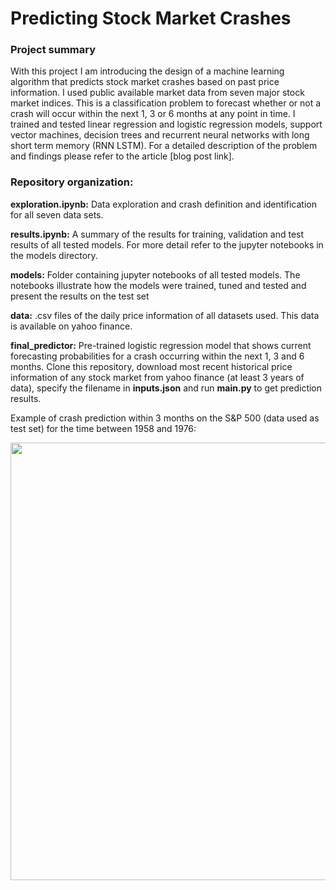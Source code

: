 # Predicting Stock Market Crashes

### Project summary
With this project I am introducing the design of a machine learning algorithm that predicts stock market crashes based on past 
price information. I used public available market data from seven major stock market indices. This is a classification problem to forecast whether or not a crash will occur within the next 1, 3 or 6 months at any point in time. I trained and tested linear regression and logistic regression models, support vector machines, decision trees and recurrent neural networks with long short term memory (RNN LSTM). For a detailed description of the problem and findings please refer to the article [blog post link].


### Repository organization:

**exploration.ipynb:** Data exploration and crash definition and identification for all seven data sets.

**results.ipynb:** A summary of the results for training, validation and test results of all tested models. For more detail
refer to the jupyter notebooks in the models directory.

**models:** Folder containing jupyter notebooks of all tested models. The notebooks illustrate how the models were trained,
tuned and tested and present the results on the test set

**data:** .csv files of the daily price information of all datasets used. This data is available on yahoo finance.

**final_predictor:** Pre-trained logistic regression model that shows current forecasting probabilities for a crash occurring
within the next 1, 3 and 6 months. Clone this repository, download most recent historical price information of any stock market from yahoo finance (at least 3 years of data), specify the filename in **inputs.json** and run **main.py** to get prediction results.


Example of crash prediction within 3 months on the S&P 500 (data used as test set) for the time between 1958 and 1976:
<p align="center">
  <img src="https://github.com/roman807/Crashes-in-Financial-Markets/blob/master/example_prediction.png" width="700">
</p>
